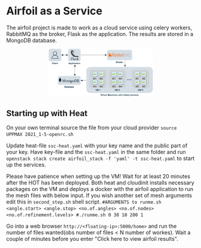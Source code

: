 # Airfoil as a Service
The airfoil project is made to work as a cloud service using celery workers, RabbitMQ as the broker, Flask as the application. The results are stored in a MongoDB database.

<div style="text-align:center"><img src="system.jpeg" alt="workflow" width=55% /></div>

## Starting up with Heat
On your own terminal source the file from your cloud provider
```source UPPMAX 2021_1-5-openrc.sh```

Update heat-file `ssc-heat.yaml` with your key name and the public part of your key.
Have key-file and the `ssc-heat.yaml` in the same folder and run
``` openstack stack create airfoil_stack -f 'yaml' -t ssc-heat.yaml``` to start up the services.

Please have patience when setting up the VM! Wait for at least 20 minutes after the HOT has been deployed. Both heat and cloudinit installs necessary packages on the VM and deploys a docker with the airfoil application to run the mesh files with below input. If you wish another set of mesh arguments edit this in `second_step.sh` shell script.
`#ARGUMENTS to runme.sh <angle.start> <angle.stop> <no.of.angles> <no.of.nodes> <no.of.refinement.levels>
 #./runme.sh 0 30 10 200 1`


Go into a web browser `http://<floating-ip>:5000/home>` and run the number of files wanted(obs number of files < N number of workes).
Wait a couple of minutes before you enter "Click here to view airfoil results".
